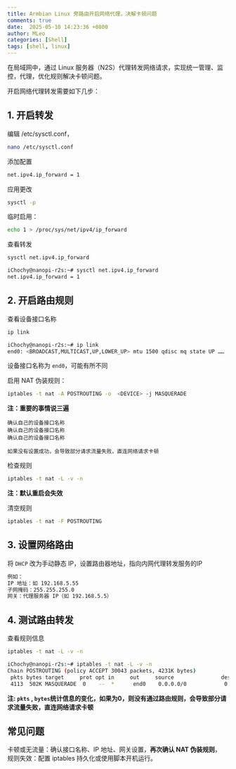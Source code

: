 ```yaml
---
title: Armbian Linux 旁路由开启网络代理，决解卡顿问题
comments: true
date:  2025-05-10 14:23:36 +0800
author: MLeo
categories: [Shell] 
tags: [shell, linux]
---
```


在局域网中，通过 Linux 服务器（N2S）代理转发网络请求，实现统一管理、监控，代理，优化规则解决卡顿问题。

开启网络代理转发需要如下几步：

## 1. 开启转发
编辑 /etc/sysctl.conf，
```bash
nano /etc/sysctl.conf
```
添加配置
```bash
net.ipv4.ip_forward = 1
```
应用更改
```bash 
sysctl -p 
```
临时启用：
```bash
echo 1 > /proc/sys/net/ipv4/ip_forward
```
查看转发
```bash
sysctl net.ipv4.ip_forward
```
```bash
iChochy@nanopi-r2s:~# sysctl net.ipv4.ip_forward
net.ipv4.ip_forward = 1
```

## 2. 开启路由规则
查看设备接口名称
```bash
ip link
```
```bash
iChochy@nanopi-r2s:~# ip link
end0: <BROADCAST,MULTICAST,UP,LOWER_UP> mtu 1500 qdisc mq state UP ……

```
设备接口名称为 `end0`，可能有所不同 

启用 NAT 伪装规则：
```bash
iptables -t nat -A POSTROUTING -o  <DEVICE> -j MASQUERADE
```
**注：重要的事情说三遍**
```
确认自己的设备接口名称
确认自己的设备接口名称
确认自己的设备接口名称

如果没有设置成功，会导致部分请求流量失败，直连网络请求卡顿
```

检查规则
```bash
iptables -t nat -L -v -n
```
**注：默认重启会失效**

清空规则
```bash
iptables -t nat -F POSTROUTING
```

## 3. 设置网络路由
将 `DHCP` 改为手动静态 IP，设置路由器地址，指向内网代理转发服务的IP
```bash
例如：
IP 地址：如 192.168.5.55
子网掩码：255.255.255.0
网关：代理服务器 IP（如 192.168.5.5）
```
## 4. 测试路由转发
查看规则信息
```bash
iptables -t nat -L -v -n
```

```bash
iChochy@nanopi-r2s:~# iptables -t nat -L -v -n
Chain POSTROUTING (policy ACCEPT 30043 packets, 4231K bytes)
 pkts bytes target     prot opt in     out     source               destination         
 4113  502K MASQUERADE  0    --  *      end0    0.0.0.0/0            0.0.0.0/0           
```

**注: `pkts` , `bytes`统计信息的变化，如果为0，则没有通过路由规则，会导致部分请求流量失败，直连网络请求卡顿** 


## 常见问题
卡顿或无流量：确认接口名称、IP 地址、网关设置，**再次确认 NAT 伪装规则**，
规则失效：配置 iptables 持久化或使用脚本开机运行。

